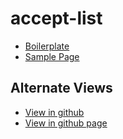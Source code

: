 # accept-list

- [Boilerplate](./src/script.js)
- [Sample Page](./sample/sample.html)

## Alternate Views

- [View in github](https://github.com/JamesRobertHugginsNgo/accept-list)
- [View in github page](https://jamesroberthugginsngo.github.io/accept-list/)
